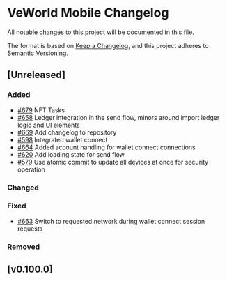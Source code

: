 # VeWorld Mobile Changelog

All notable changes to this project will be documented in this file.

The format is based on [Keep a Changelog](https://keepachangelog.com/en/1.0.0/),
and this project adheres to [Semantic Versioning](https://semver.org/spec/v2.0.0.html).

<!--

Use the following template to create a new Unreleased change log.
## [Unreleased]
### Added

### Changed

### Fixed

### Removed
-->

## [Unreleased]

### Added

-   [#679](https://github.com/vechainfoundation/veworld-mobile/issues/679) NFT Tasks
-   [#658](https://github.com/vechainfoundation/veworld-mobile/pull/658) Ledger integration in the send flow, minors around import ledger logic and UI elements
-   [#669](https://github.com/vechainfoundation/veworld-mobile/pull/669) Add changelog to repository
-   [#598](https://github.com/vechainfoundation/veworld-mobile/pull/598) Integrated wallet connect
-   [#664](https://github.com/vechainfoundation/veworld-mobile/pull/664) Added account handling for wallet connect connections
-   [#620](https://github.com/vechainfoundation/veworld-mobile/pull/620) Add loading state for send flow
-   [#579](https://github.com/vechainfoundation/veworld-mobile/issues/579) Use atomic commit to update all devices at once for security operation

### Changed

### Fixed

-   [#663](https://github.com/vechainfoundation/veworld-mobile/pull/663) Switch to requested network during wallet connect session requests

### Removed

## [v0.100.0]
